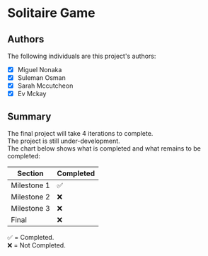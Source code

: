 # Solitaire Game
## Authors

The following individuals are this project's authors:

- [x] Miguel Nonaka 
- [x] Suleman Osman 
- [x] Sarah Mccutcheon
- [x] Ev Mckay

## Summary

The final project will take 4 iterations to complete.<br/>
The project is still under-development.<br/>
The chart below shows what is completed and what remains to be completed:

| Section       | Completed          |
| ------------- | ------------------ |
| Milestone 1   | :white_check_mark: |
| Milestone 2   | :x:                |              
| Milestone 3   | :x:                |
| Final         | :x:                |               

:white_check_mark: = Completed.<br/>
:x: = Not Completed.
